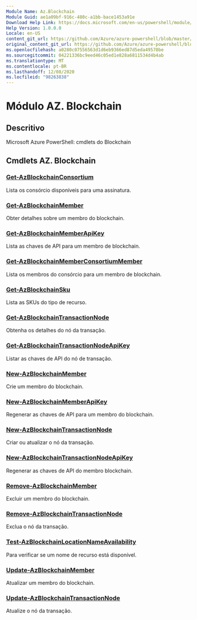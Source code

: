 ```yaml
---
Module Name: Az.Blockchain
Module Guid: ae1a09bf-916c-480c-a1bb-bace1453a91e
Download Help Link: https://docs.microsoft.com/en-us/powershell/module/az.blockchain
Help Version: 1.0.0.0
Locale: en-US
content_git_url: https://github.com/Azure/azure-powershell/blob/master/src/Blockchain/help/Az.Blockchain.md
original_content_git_url: https://github.com/Azure/azure-powershell/blob/master/src/Blockchain/help/Az.Blockchain.md
ms.openlocfilehash: a0280c07556563d1d6eb9366ed87d5eda49570be
ms.sourcegitcommit: 04221336bc9eed46c05ed1e828a6811534d4b4ab
ms.translationtype: MT
ms.contentlocale: pt-BR
ms.lasthandoff: 12/08/2020
ms.locfileid: "98263838"
---
```

# Módulo AZ. Blockchain
## Descritivo
Microsoft Azure PowerShell: cmdlets do Blockchain

## Cmdlets AZ. Blockchain
### [Get-AzBlockchainConsortium](Get-AzBlockchainConsortium.md)
Lista os consórcio disponíveis para uma assinatura.

### [Get-AzBlockchainMember](Get-AzBlockchainMember.md)
Obter detalhes sobre um membro do blockchain.

### [Get-AzBlockchainMemberApiKey](Get-AzBlockchainMemberApiKey.md)
Lista as chaves de API para um membro de blockchain.

### [Get-AzBlockchainMemberConsortiumMember](Get-AzBlockchainMemberConsortiumMember.md)
Lista os membros do consórcio para um membro de blockchain.

### [Get-AzBlockchainSku](Get-AzBlockchainSku.md)
Lista as SKUs do tipo de recurso.

### [Get-AzBlockchainTransactionNode](Get-AzBlockchainTransactionNode.md)
Obtenha os detalhes do nó da transação.

### [Get-AzBlockchainTransactionNodeApiKey](Get-AzBlockchainTransactionNodeApiKey.md)
Listar as chaves de API do nó de transação.

### [New-AzBlockchainMember](New-AzBlockchainMember.md)
Crie um membro do blockchain.

### [New-AzBlockchainMemberApiKey](New-AzBlockchainMemberApiKey.md)
Regenerar as chaves de API para um membro do blockchain.

### [New-AzBlockchainTransactionNode](New-AzBlockchainTransactionNode.md)
Criar ou atualizar o nó da transação.

### [New-AzBlockchainTransactionNodeApiKey](New-AzBlockchainTransactionNodeApiKey.md)
Regenerar as chaves de API do membro blockchain.

### [Remove-AzBlockchainMember](Remove-AzBlockchainMember.md)
Excluir um membro do blockchain.

### [Remove-AzBlockchainTransactionNode](Remove-AzBlockchainTransactionNode.md)
Exclua o nó da transação.

### [Test-AzBlockchainLocationNameAvailability](Test-AzBlockchainLocationNameAvailability.md)
Para verificar se um nome de recurso está disponível.

### [Update-AzBlockchainMember](Update-AzBlockchainMember.md)
Atualizar um membro do blockchain.

### [Update-AzBlockchainTransactionNode](Update-AzBlockchainTransactionNode.md)
Atualize o nó da transação.

